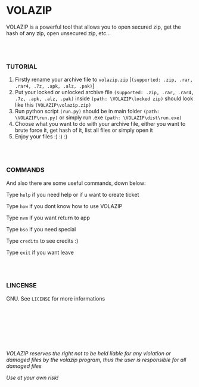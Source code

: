 # VOLAZIP
VOLAZIP is a powerful tool that allows you to open secured zip, get the hash of any zip, open unsecured zip, etc...

<br />
<br />

### TUTORIAL
1. Firstly rename your archive file to ```volazip.zip``` [```(supported: .zip, .rar, .rar4, .7z, .apk, .alz, .pak)```]
2. Put your locked or unlocked archive file ```(supported: .zip, .rar, .rar4, .7z, .apk, .alz, .pak)``` inside ```(path: \VOLAZIP\locked zip)``` should look like this ```(VOLAZIP\volazip.zip)```
3. Run python script ```(run.py)``` should be in main folder ```(path: \VOLAZIP\run.py)``` or simply run .exe ```(path: \VOLAZIP\dist\run.exe)```
4. Choose what you want to do with your archive file, either you want to brute force it, get hash of it, list all files or simply open it
5. Enjoy your files :) :) :)

<br />
<br />

### COMMANDS
And also there are some useful commands, down below:

Type ```help``` if you need help or if u want to create ticket

Type ```how``` if you dont know how to use VOLAZIP

Type ```nvm``` if you want return to app

Type ```bso``` if you need special

Type ```credits``` to see credits :)

Type ```exit``` if you want leave

<br />
<br />

### LINCENSE
GNU. See ```LICENSE``` for more informations

<br />
<br />
<br />
<br />
<br />
<br />


*VOLAZIP reserves the right not to be held liable for any violation or damaged files by the volazip program, thus the user is responsible for all damaged files*

*Use at your own risk!*
